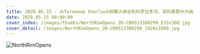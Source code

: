 ```yaml
---
title: 2020.05.15 - 从Toroweap Overlook俯瞰大峡谷和科罗拉多河，亚利桑那州大峡谷国家公园 (© Matteo Colombo Travel Photo/Shutterstock)
date: 2020.05.15 00:00:00
cover_index: /images/thumbs/NorthRimOpens_ZH-CN9513300299_533x300.jpg
cover_detail: /images/NorthRimOpens_ZH-CN9513300299_1920x1080.jpg
---
```


![NorthRimOpens](/images/NorthRimOpens_ZH-CN9513300299_1920x1080.jpg)
